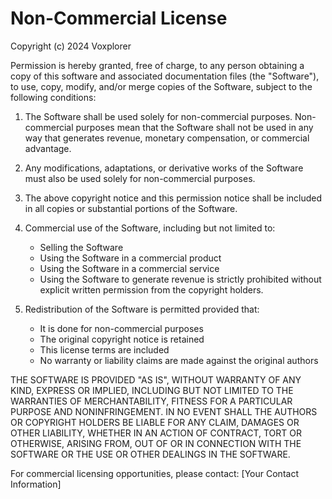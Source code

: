 # Non-Commercial License

Copyright (c) 2024 Voxplorer

Permission is hereby granted, free of charge, to any person obtaining a copy of this software and associated documentation files (the "Software"), to use, copy, modify, and/or merge copies of the Software, subject to the following conditions:

1. The Software shall be used solely for non-commercial purposes. Non-commercial purposes mean that the Software shall not be used in any way that generates revenue, monetary compensation, or commercial advantage.

2. Any modifications, adaptations, or derivative works of the Software must also be used solely for non-commercial purposes.

3. The above copyright notice and this permission notice shall be included in all copies or substantial portions of the Software.

4. Commercial use of the Software, including but not limited to:
   - Selling the Software
   - Using the Software in a commercial product
   - Using the Software in a commercial service
   - Using the Software to generate revenue
   is strictly prohibited without explicit written permission from the copyright holders.

5. Redistribution of the Software is permitted provided that:
   - It is done for non-commercial purposes
   - The original copyright notice is retained
   - This license terms are included
   - No warranty or liability claims are made against the original authors

THE SOFTWARE IS PROVIDED "AS IS", WITHOUT WARRANTY OF ANY KIND, EXPRESS OR IMPLIED, INCLUDING BUT NOT LIMITED TO THE WARRANTIES OF MERCHANTABILITY, FITNESS FOR A PARTICULAR PURPOSE AND NONINFRINGEMENT. IN NO EVENT SHALL THE AUTHORS OR COPYRIGHT HOLDERS BE LIABLE FOR ANY CLAIM, DAMAGES OR OTHER LIABILITY, WHETHER IN AN ACTION OF CONTRACT, TORT OR OTHERWISE, ARISING FROM, OUT OF OR IN CONNECTION WITH THE SOFTWARE OR THE USE OR OTHER DEALINGS IN THE SOFTWARE.

For commercial licensing opportunities, please contact: [Your Contact Information] 